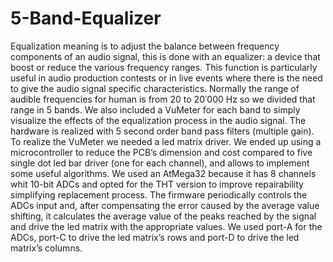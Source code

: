 # 5-Band-Equalizer
Equalization meaning is to adjust the balance between frequency components of an audio signal, this is 
done with an equalizer: a device that boost or reduce the various frequency ranges.
This function is particularly useful in audio production contests or in live events where there is the need to 
give the audio signal specific characteristics.
Normally the range of audible frequencies for human is from 20 to 20˙000 Hz so we divided that range in 5 
bands.
We also included a VuMeter for each band to simply visualize the effects of the equalization process in the 
audio signal.
The hardware is realized with 5 second order band pass filters (multiple gain).
To realize the VuMeter we needed a led matrix driver. We ended up using a microcontroller to reduce the 
PCB’s dimension and cost compared to five single dot led bar driver (one for each channel), and allows to 
implement some useful algorithms.
We used an AtMega32 because it has 8 channels whit 10-bit ADCs and opted for the THT version to 
improve repairability simplifying replacement process.
The firmware periodically controls the ADCs input and, after compensating the error caused by the average 
value shifting, it calculates the average value of the peaks reached by the signal and drive the led matrix 
with the appropriate values.
We used port-A for the ADCs, port-C to drive the led matrix’s rows and port-D to drive the led matrix’s 
columns.
